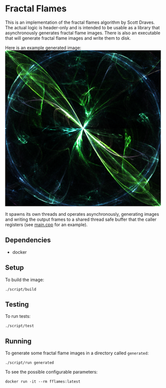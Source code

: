 # Fractal Flames

This is an implementation of the fractal flames algorithm by Scott Draves. The actual logic is header-only and is intended to be usable as a library that asynchronously generates fractal flame images. There is also an executable that will generate fractal flame images and write them to disk.  

Here is an example generated image:
![Example Generated Fractal Flame Image](335.png)

It spawns its own threads and operates asynchronously, generating images and writing the output frames to a shared thread safe buffer that the caller registers (see [main.cpp](./main.cpp) for an example). 

## Dependencies

- docker

## Setup 

To build the image:
```
./script/build
```

## Testing

To run tests:
```
./script/test
```

## Running

To generate some fractal flame images in a directory called `generated`:
```
./script/run generated
```

To see the possible configurable parameters:
```
docker run -it --rm fflames:latest
```
